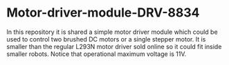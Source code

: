 # Motor-driver-module-DRV-8834

In this repository it is shared a simple motor driver module which could be used to control two brushed DC motors or a single stepper motor. It is smaller than the regular L293N motor driver sold online so it could fit inside smaller robots. Notice that operational maximum voltage is 11V.
